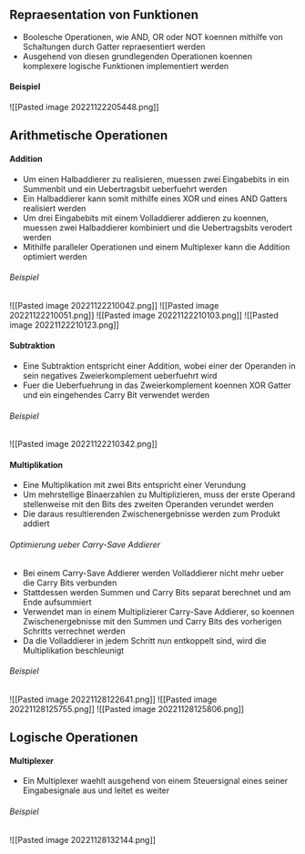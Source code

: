 ## Repraesentation von Funktionen
- Boolesche Operationen, wie AND, OR oder NOT koennen mithilfe von Schaltungen durch Gatter repraesentiert werden
- Ausgehend von diesen grundlegenden Operationen koennen komplexere logische Funktionen implementiert werden
#### Beispiel
![[Pasted image 20221122205448.png]]
## Arithmetische Operationen
#### Addition
- Um einen Halbaddierer zu realisieren, muessen zwei Eingabebits in ein Summenbit und ein Uebertragsbit ueberfuehrt werden  
- Ein Halbaddierer kann somit mithilfe eines XOR und eines AND Gatters realisiert werden
- Um drei Eingabebits mit einem Volladdierer addieren zu koennen, muessen zwei Halbaddierer kombiniert und die Uebertragsbits verodert werden
- Mithilfe paralleler Operationen und einem Multiplexer kann die Addition optimiert werden
###### Beispiel
![[Pasted image 20221122210042.png]]
![[Pasted image 20221122210051.png]]
![[Pasted image 20221122210103.png]]
![[Pasted image 20221122210123.png]]
#### Subtraktion
- Eine Subtraktion entspricht einer Addition, wobei einer der Operanden in sein negatives Zweierkomplement ueberfuehrt wird
- Fuer die Ueberfuehrung in das Zweierkomplement koennen XOR Gatter und ein eingehendes Carry Bit verwendet werden
###### Beispiel
![[Pasted image 20221122210342.png]]
#### Multiplikation
- Eine Multiplikation mit zwei Bits entspricht einer Verundung
- Um mehrstellige Binaerzahlen zu Multiplizieren, muss der erste Operand stellenweise mit den Bits des zweiten Operanden verundet werden
- Die daraus resultierenden Zwischenergebnisse werden zum Produkt addiert
###### Optimierung ueber Carry-Save Addierer
- Bei einem Carry-Save Addierer werden Volladdierer nicht mehr ueber die Carry Bits verbunden
- Stattdessen werden Summen und Carry Bits separat berechnet und am Ende aufsummiert
- Verwendet man in einem Multiplizierer Carry-Save Addierer, so koennen Zwischenergebnisse mit den Summen und Carry Bits des vorherigen Schritts verrechnet werden
- Da die Volladdierer in jedem Schritt nun entkoppelt sind, wird die Multiplikation beschleunigt
###### Beispiel
![[Pasted image 20221128122641.png]]
![[Pasted image 20221128125755.png]]
![[Pasted image 20221128125806.png]]
## Logische Operationen
#### Multiplexer
- Ein Multiplexer waehlt ausgehend von einem Steuersignal eines seiner Eingabesignale aus und leitet es weiter
###### Beispiel
![[Pasted image 20221128132144.png]]